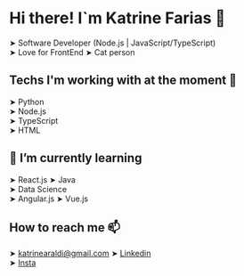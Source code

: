 # Hi there! I`m Katrine Farias 👋
➤ Software Developer (Node.js | JavaScript/TypeScript)   
➤ Love for FrontEnd
➤ Cat person   

## Techs I'm working with at the moment 🔭
➤ Python  
➤ Node.js    
➤ TypeScript    
➤ HTML

## 🌱 I’m currently learning
➤ React.js 
➤ Java  
➤ Data Science  
➤ Angular.js 
➤ Vue.js  

## How to reach me 📫
➤ katrinearaldi@gmail.com 
➤ [Linkedin](https://www.linkedin.com/in/katrine-araldi-306621207)  
➤ [Insta](https://www.instagram.com/_whoiskaah_/)  
